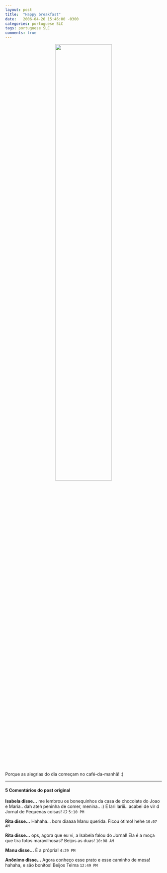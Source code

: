 ```yaml
---
layout: post
title:  "Happy breakfast"
date:   2006-04-26 15:46:00 -0300
categories: portuguese SLC
tags: portuguese SLC
comments: true
---
```


<center><img class="image post-image" src="/blog/images/happy_eggo.jpg" width="60%"></center>
<figcaption>Porque as alegrias do dia começam no café-da-manhã! :)</figcaption>

---

#### 5 Comentários do post original

**Isabela disse...**
me lembrou os bonequinhos da casa de chocolate do Joao e Maria.. dah ateh peninha de comer, menina.. :)
E lari lariii.. acabei de vir d Jornal de Pequenas coisas! :D  `5:10 PM`  
 
**Rita disse...**
Hahaha... bom diaaaa Manu querida. Ficou ótimo! hehe  `10:07 AM`  

**Rita disse...**
ops, agora que eu vi, a Isabela falou do Jornal! Ela é a moça que tira fotos maravilhosas? Beijos as duas!   `10:08 AM`  

**Manu disse...**
É a própria!    `4:29 PM`  

**Anônimo disse...**
Agora conheço esse prato e esse caminho de mesa!
hahaha, e são bonitos!
Beijos
Telma   `12:49 PM`  

